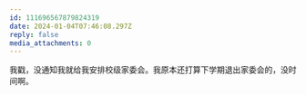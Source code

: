 ```yaml
---
id: 111696567879824319
date: 2024-01-04T07:46:08.297Z
reply: false
media_attachments: 0
---
```


我戳，没通知我就给我安排校级家委会。我原本还打算下学期退出家委会的，没时间啊。

